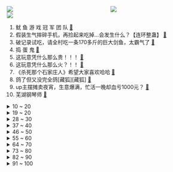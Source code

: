 <div >
	<a style="float:left;width:55%;" href = "https://github.com/anuraghazra/github-readme-stats">
	 <img src = "https://github-readme-stats.vercel.app/api?username=iuuuuuaena&theme=buefy&show_icons=true"/>
	</a>
	<a  style="float:right;width:45%" href = "https://github.com/anuraghazra/github-readme-stats">
	 <img  src="https://github-readme-stats.vercel.app/api/top-langs/?username=anuraghazra&layout=compact"/>
	</a>
	</div>

[![](https://img.shields.io/badge/jxd-@jxdgogogo.xyz-yellowgreen.svg)](https://www.jxdgogogo.xyz)<br>
1. 鱿 鱼 游 戏 冠 军 团 队 [:link:](//www.bilibili.com/video/BV1Zh411b7PS) <br>
2. 假装生气摔碎手机，再捡起来吃掉…会发生什么？【连环整蛊】 [:link:](//www.bilibili.com/video/BV17Q4y1q76F) <br>
3. 破记录试吃，请全村吃一条170多斤的巨大剑鱼，太霸气了 [:link:](//www.bilibili.com/video/BV1jv41137Xu) <br>
4. 捣 蛋 鬼 [:link:](//www.bilibili.com/video/BV1H44y147A7) <br>
5. 这玩意凭什么那么贵！！！ [:link:](//www.bilibili.com/video/BV1zU4y1u7JY) <br>
6. 这玩意凭什么那么火？！！ [:link:](//www.bilibili.com/video/BV1ph41187Qd) <br>
7. 《杀死那个石家庄人》希望大家喜欢哈哈 [:link:](//www.bilibili.com/video/BV1Yf4y1g7Na) <br>
8. 鸽了但又没完全鸽[藏狐][藏狐] [:link:](//www.bilibili.com/video/BV1QQ4y1q7mZ) <br>
9. up主摆摊卖夜宵，生意爆满，忙活一晚却血亏1000元？ [:link:](//www.bilibili.com/video/BV1mq4y1G7HL) <br>
10. 芜湖钢琴师 [:link:](//www.bilibili.com/video/BV1D34y1m7Lz) <br>
<details>
<summary>10 ~ 20</summary>

11. 原 神 之 友(第四期） [:link:](//www.bilibili.com/video/BV11q4y1G78b) <br>
12. 如果全世界都在讲日语…爆笑如雷了家人们 [:link:](//www.bilibili.com/video/BV1KQ4y1q7AG) <br>
13. 帅小伙自制火爆街头的桥头排骨，酥脆的口感吃着比薯片还爽！ [:link:](//www.bilibili.com/video/BV1244y1v7ee) <br>
14. 【半佛】朝鲜战场，人民英雄永垂不朽 [:link:](//www.bilibili.com/video/BV13Q4y1Q7Jp) <br>
15. 帅小伙把屯了一年的快递一次性全部开箱！ [:link:](//www.bilibili.com/video/BV1bv411u7aE) <br>
16. 我居然花6150元做了3D版的狂扁小朋友？ [:link:](//www.bilibili.com/video/BV1cq4y1G76E) <br>
17. 耗时18天！在纸上玩DNF [:link:](//www.bilibili.com/video/BV1Mq4y1R7pL) <br>
18. 《明日方舟》SideStory「长夜临光」活动先导PV [:link:](//www.bilibili.com/video/BV1vT4y1R7D8) <br>
19. 动 画 版 章 鱼 游 戏 [:link:](//www.bilibili.com/video/BV1m34y1m7b8) <br>
</details>
<details>
<summary>19 ~ 20</summary>

20. 出圈名场面！让我看看是谁高血压了！国产古装大戏《琅琊榜》第六期 [:link:](//www.bilibili.com/video/BV14Q4y1Q7ZC) <br>
21. 《原神》胡桃 EP - 丘丘人的深夜游行 [:link:](//www.bilibili.com/video/BV16f4y1g7SF) <br>
22. 【医学博士】熬夜对脱发有多大伤害？｜ 秃发还能救回来吗？ [:link:](//www.bilibili.com/video/BV18L411g7j3) <br>
23. 同一个宿舍6个985金融男，毕业15年后的真实人生【毯叔盘钱】 [:link:](//www.bilibili.com/video/BV13b4y1h7gZ) <br>
24. 【4K高清修复】专业の配音 [:link:](//www.bilibili.com/video/BV1CQ4y1q7so) <br>
25. 在氧气少一半的地方生活怎样？探秘中国海拔4000米小镇！ [:link:](//www.bilibili.com/video/BV1Qb4y1h76c) <br>
26. 看完这些纪录片和书，你将自律成瘾！自我提升类纪录片TOP10 [:link:](//www.bilibili.com/video/BV1Ru411Z7Jr) <br>
27. 历时半个多月，终于将原神中的【仙跳墙】搬进了现实！ [:link:](//www.bilibili.com/video/BV1GR4y1n7EX) <br>
28. 这是一个很牛逼的视频！！！ [:link:](//www.bilibili.com/video/BV1Sb4y1h71s) <br>
</details>
<details>
<summary>28 ~ 30</summary>

29. 小 学 校 霸 [:link:](//www.bilibili.com/video/BV13u411o7ax) <br>
30. 顶配M1 Max挤爆牙膏！近五万的价格到底香不香？2021 MacBook Pro评测 [:link:](//www.bilibili.com/video/BV1ST4y1R7U7) <br>
31. 看好了！鬼畜是这样做的！ [:link:](//www.bilibili.com/video/BV1pq4y1G7bw) <br>
32. 街头甘蔗汁，排毒养颜，补气补血。 [:link:](//www.bilibili.com/video/BV1yq4y1G7n7) <br>
33. 去不了二次元，就让二次元过来 [:link:](//www.bilibili.com/video/BV1AQ4y1q7hn) <br>
34. 完整版来了，发完我下地了（kongkongkongkong） [:link:](//www.bilibili.com/video/BV1Yq4y1G7Uw) <br>
35. 海底捞员工说要给我拿个盆吃！！！不私藏了。      隐藏系列安排。 [:link:](//www.bilibili.com/video/BV1FL4y1z7hZ) <br>
36. 扔飞镖来决定我一日三餐吃什么，扔到哪就去哪，结果竟来到荒地 [:link:](//www.bilibili.com/video/BV1wU4y1c79M) <br>
37. 王传君——五年前，他亲手把自己打了个粉碎！ [:link:](//www.bilibili.com/video/BV1SU4y1F7n2) <br>
</details>
<details>
<summary>37 ~ 40</summary>

38. 开口跪！英雄联盟《Legends never Die》翻唱，传奇永不熄 [:link:](//www.bilibili.com/video/BV1qF411Y77D) <br>
39. 【STN快报第六季6】STN不仅不独占，还可以手机PC一起看 [:link:](//www.bilibili.com/video/BV1Bv411u7Dh) <br>
40. 十年前不是2001,而是2011 [:link:](//www.bilibili.com/video/BV1DP4y1t7JV) <br>
41. 拍摄了136天，花生的一生，从一颗种子到最后的收获果实【完整版】 [:link:](//www.bilibili.com/video/BV1Yq4y157TJ) <br>
42. 当声音开始从我的世界里消失 [:link:](//www.bilibili.com/video/BV1jq4y1G7YD) <br>
43. 京  台  高  铁         【Train Simulator】 [:link:](//www.bilibili.com/video/BV1DR4y1J7dx) <br>
44. 故 事 王 [:link:](//www.bilibili.com/video/BV1Fq4y1V74F) <br>
45. 当普通女生模仿易梦玲。。。 [:link:](//www.bilibili.com/video/BV1NQ4y1S7gV) <br>
46. 女友站在身后偷听男友和朋友们议论自己，结果……甜度超标啦！ [:link:](//www.bilibili.com/video/BV15L4y1z7A9) <br>
</details>
<details>
<summary>46 ~ 50</summary>

47. 当我用假牛奶整蛊家人 [:link:](//www.bilibili.com/video/BV1yf4y1M73i) <br>
48. 老人哭着问交警：生活什么时候才会好起来 [:link:](//www.bilibili.com/video/BV1yL4y1i77y) <br>
49. 原来我们从小听到大的这些旋律都来自日本？？ [:link:](//www.bilibili.com/video/BV1uP4y1b71M) <br>
50. 双雄8：王者冠军战队成员被保安殴打事件真相！ [:link:](//www.bilibili.com/video/BV1qq4y1G7cq) <br>
51. 怪兽...已经...无所谓了...《最 骚 营 销 号 23》 [:link:](//www.bilibili.com/video/BV1pF411e7v2) <br>
52. 48岁「榜一大哥」之死：被女主播榨光巨款后拉黑，亲生女儿崩溃…… [:link:](//www.bilibili.com/video/BV1xQ4y1q7Pf) <br>
53. 大海退潮后，大庆赶海捡到大蛏王留下的呼吸孔，好像两个小鼻子 [:link:](//www.bilibili.com/video/BV1fQ4y1U7y3) <br>
54. 短视频！别吹了！40只热门平价粉底真面目！无广！历时四个月最全红黄黑榜！ [:link:](//www.bilibili.com/video/BV1oT4y1R7k9) <br>
55. 菊 之 殇 [:link:](//www.bilibili.com/video/BV1Mb4y1h7NT) <br>
</details>
<details>
<summary>55 ~ 60</summary>

56. 【原神】👴要摸八重神子的尾巴❤️！ [:link:](//www.bilibili.com/video/BV1xq4y1R7cb) <br>
57. 刚搬来宿舍，我应该做什么，才能让他们知道我不是好惹的？ [:link:](//www.bilibili.com/video/BV1UF411e73b) <br>
58. 后来才发现，他说的都是真的！ [:link:](//www.bilibili.com/video/BV1KF411e7q1) <br>
59. 这个是懒还是聪明 [:link:](//www.bilibili.com/video/BV1Jr4y117Y3) <br>
60. 当你说话的时候嘴里会「喷箭」！！ [:link:](//www.bilibili.com/video/BV1DL4y1i7QH) <br>
61. 【菊花花】一 心 净 土【原神/雷电将军原创曲】 [:link:](//www.bilibili.com/video/BV1Yv411u76A) <br>
62. 做up主3年后首次体检，看到报告的瞬间我笑了... [:link:](//www.bilibili.com/video/BV12R4y1J7bv) <br>
63. 对不起，这个节目拍不下去了... [:link:](//www.bilibili.com/video/BV1jh411n7f8) <br>
64. 【内鬼对线】为什么背东西要背出声啊！！！ [:link:](//www.bilibili.com/video/BV1Xf4y1M7p4) <br>
</details>
<details>
<summary>64 ~ 70</summary>

65. 卫生扣分写检讨的巅峰之作。 [:link:](//www.bilibili.com/video/BV1Df4y1g7x9) <br>
66. 我做了一个“徐大虾牌”蛋糕！？ [:link:](//www.bilibili.com/video/BV1BR4y177Zi) <br>
67. 如果王家卫来拍让子弹飞 [:link:](//www.bilibili.com/video/BV1Xu411d7j7) <br>
68. 震惊！韩国火箭失败发射原因找到了！ [:link:](//www.bilibili.com/video/BV15r4y117bW) <br>
69. 怒花6万，59.9元到950元的粉底液哪家强？【老爸评测】 [:link:](//www.bilibili.com/video/BV1VP4y1b7Va) <br>
70. 华农兄弟：兄弟家的脐橙终于快熟了，尝了几个，比去年的还甜 [:link:](//www.bilibili.com/video/BV1ib4y1h78e) <br>
71. 我们的肌肉为什么会突然抽筋？ [:link:](//www.bilibili.com/video/BV1mR4y1J71d) <br>
72. 就离谱，我因为啃猫头啃进了医院，大家以我为戒 [:link:](//www.bilibili.com/video/BV1RP4y1t7pB) <br>
73. 《小羊魈恩》第五话：“捕风的异乡人” [:link:](//www.bilibili.com/video/BV1BT4y1o7ca) <br>
</details>
<details>
<summary>73 ~ 80</summary>

74. 西安最安静的餐厅，点餐全靠手写，4元一份的面连吃3碗，暖胃又暖心！ [:link:](//www.bilibili.com/video/BV1S34y1m7Hc) <br>
75. 眼“色”游戏 （7） [:link:](//www.bilibili.com/video/BV1nq4y197Py) <br>
76. 进来，跟你算笔高三的时间账 [:link:](//www.bilibili.com/video/BV1cv411g7gA) <br>
77. 「进击的巨人|最后的致意」我们调查兵团就是一路失败过来的啊 [:link:](//www.bilibili.com/video/BV1LR4y1J76g) <br>
78. 【原神摇】我在欢乐谷跳起了 Phut hon！4K｜夜喵 [:link:](//www.bilibili.com/video/BV1mq4y197a5) <br>
79. 【JUMP】李某迪嫖娼这事儿其实很简单 [:link:](//www.bilibili.com/video/BV1NR4y1n7jo) <br>
80. 我不想干了 [:link:](//www.bilibili.com/video/BV1M44y147Vv) <br>
81. 东北老式麻辣烫,老板娘可爱本爱~店里全是东北人~包括我!美食探店/无广试吃员 [:link:](//www.bilibili.com/video/BV1wL4y1z7g5) <br>
82. “你四什么楞” “好吧，牵牵”   可爱到爆炸！！！ [:link:](//www.bilibili.com/video/BV16h411b7RN) <br>
</details>
<details>
<summary>82 ~ 90</summary>

83. 欲 戴 皇 冠 ，必 承 其 重 ！ [:link:](//www.bilibili.com/video/BV1yL4y1B7JF) <br>
84. 速看！教你如何用6元钱吃到汉堡王限量套餐 [:link:](//www.bilibili.com/video/BV16v411u7Yb) <br>
85. 你很难相信这是2016年的文化输出，高清完整字幕版 [:link:](//www.bilibili.com/video/BV193411r78Z) <br>
86. 中世纪火力不足恐惧症 [:link:](//www.bilibili.com/video/BV1gT4y1d7Up) <br>
87. 我变成了一颗3D弹球！ [:link:](//www.bilibili.com/video/BV1Mh41187fK) <br>
88. 开口脆！女孩唱《头文字D》歌曲，街头逮起来了！ [:link:](//www.bilibili.com/video/BV13q4y1G7P7) <br>
89. 【何同学】我做了苹果放弃的产品... [:link:](//www.bilibili.com/video/BV19v411M7Rs) <br>
90. 谁能猜到结局我倒立洗头（四） [:link:](//www.bilibili.com/video/BV1BP4y1b734) <br>
91. 【老旦花旦程派梅派青衣戏腔】京剧生惊艳演唱六首戏腔串烧｜毕业但没完全毕业的【416女团+编外人员】 [:link:](//www.bilibili.com/video/BV1jg411F7Np) <br>
</details>
<details>
<summary>91 ~ 100</summary>

92. 斥巨资买10斤整只羊腿做水盆羊肉，汤清澈如水，肉鲜美入魂！ [:link:](//www.bilibili.com/video/BV15Q4y1S7Dm) <br>
93. 好猛的娘们儿…… [:link:](//www.bilibili.com/video/BV1ZL411g7GE) <br>
94. 【4K60FPS】共和时代《Apologize》核能现场！唱哭无数人的神曲！ [:link:](//www.bilibili.com/video/BV18Q4y1q77h) <br>
95. 我劈腿加摆烂，但我是亚撒西好少年！ACG四大人渣之藤井冬弥 [:link:](//www.bilibili.com/video/BV1J3411y7XX) <br>
96. 这是一款20年前90%的人无法通关的游戏 [:link:](//www.bilibili.com/video/BV1bq4y1G7FY) <br>
97. 《鼠 飚》 [:link:](//www.bilibili.com/video/BV1QF411Y7wd) <br>
98. 【low君】《第一炉香》：选角灾难，张爱玲变疼痛文学！ [:link:](//www.bilibili.com/video/BV1x34y1o7Pz) <br>
99. 摊主：我老婆生了，城管！帮我看个摊！网友：一个敢贴，一个敢贴 [:link:](//www.bilibili.com/video/BV1w34y1U7Aw) <br>
100. 睡在床板上的男孩，没有被褥只能裹着衣服睡觉 [:link:](//www.bilibili.com/video/BV1oh411b7uu) <br>
</details>
